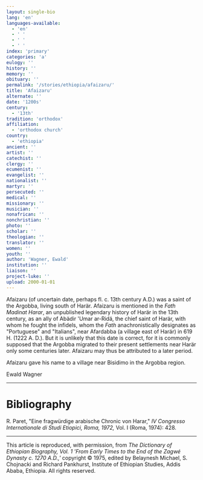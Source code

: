 ```yaml
---
layout: single-bio
lang: 'en'
languages-available:
  - 'en'
  - ' '
  - ' '
  - ' '
index: 'primary'
categories: 'a'
eulogy: ''
history: ''
memory: ''
obituary: ''
permalink: '/stories/ethiopia/afaizaru/'
title: 'Afaizaru'
alternate: ''
date: '1200s'
century:
  - '13th'
tradition: 'orthodox'
affiliation:
  - 'orthodox church'
country:
  - 'ethiopia'
ancient: ''
artist: ''
catechist: ''
clergy: ''
ecumenist: ''
evangelist: ''
nationalist: ''
martyr: ''
persecuted: ''
medical: ''
missionary: ''
musician: ''
nonafrican: ''
nonchristian: ''
photo: ''
scholar: ''
theologian: ''
translator: ''
women: ''
youth: ''
author: 'Wagner, Ewald'
institution: ''
liaison: ''
project-luke: ''
upload: 2000-01-01
---
```



Afaizaru (of uncertain date, perhaps fl. c. 13th century A.D.) was a saint of the Argobba, living south of Harär. Afaizaru is mentioned in the *Fath Madinat Harar*, an unpublished legendary history of Harär in the 13th century, as an ally of Abädir 'Umar ar-Ridä, the chief saint of Harär, with whom he fought the infidels, whom the *Fath* anachronistically designates as "Portuguese" and "Italians", near Afardabba (a village east of Harär) in 619 H. (1222 A. D.). But it is unlikely that this date is correct, for it is commonly supposed that the Argobba migrated to their present settlements near Harär only some centuries later. Afaizaru may thus be attributed to a later period.

Afaizaru gave his name to a village near Bisidimo in the Argobba region.

Ewald Wagner

---

# Bibliography

R. Paret, "Eine fragwürdige arabische Chronic von Harar," *IV Congresso Internationale di Studi Etiopici, Roma, 1972,* Vol. I (Roma, 1974): 428.

---

This article is reproduced, with permission, from *The Dictionary of Ethiopian Biography, Vol. 1 'From Early Times to the End of the Zagwé Dynasty c. 1270 A.D.,'* copyright &copy; 1975, edited by Belaynesh Michael, S. Chojnacki and Richard Pankhurst, Institute of Ethiopian Studies, Addis Ababa, Ethiopia.  All rights reserved.